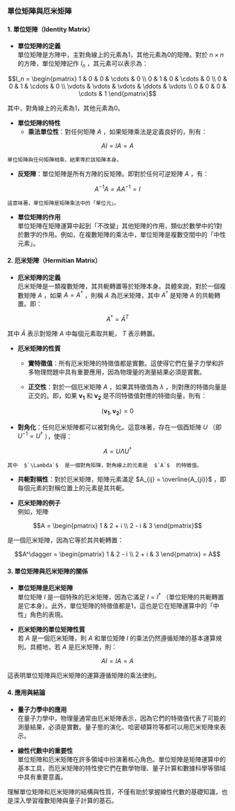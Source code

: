 ### **單位矩陣與厄米矩陣**

#### **1. 單位矩陣（Identity Matrix）**

- **單位矩陣的定義**  
  單位矩陣是方陣中，主對角線上的元素為1，其他元素為0的矩陣。對於  $`n \times n`$  的方陣，單位矩陣記作  $`I_n`$ ，其元素可以表示為：
  
```math
I_n = \begin{pmatrix}
  1 & 0 & 0 & \cdots & 0 \\
  0 & 1 & 0 & \cdots & 0 \\
  0 & 0 & 1 & \cdots & 0 \\
  \vdots & \vdots & \vdots & \ddots & \vdots \\
  0 & 0 & 0 & \cdots & 1
  \end{pmatrix}
```

  其中，對角線上的元素為1，其他元素為0。

- **單位矩陣的特性**
  - **乘法單位性**：對任何矩陣  $`A`$ ，如果矩陣乘法是定義良好的，則有：
    
```math
A I = I A = A
```

    單位矩陣與任何矩陣相乘，結果等於該矩陣本身。
  
  - **反矩陣**：單位矩陣是所有方陣的反矩陣。即對於任何可逆矩陣  $`A`$ ，有：
    
```math
A^{-1} A = A A^{-1} = I
```

    這意味著，單位矩陣是矩陣乘法中的「單位元」。

- **單位矩陣的作用**  
  單位矩陣在矩陣運算中起到「不改變」其他矩陣的作用，類似於數學中的1對於數字的作用。例如，在複數矩陣的乘法中，單位矩陣是複數空間中的「中性元素」。

#### **2. 厄米矩陣（Hermitian Matrix）**

- **厄米矩陣的定義**  
  厄米矩陣是一類複數矩陣，其共軛轉置等於矩陣本身。具體來說，對於一個複數矩陣  $`A`$ ，如果  $`A = A^\dagger`$ ，則稱  $`A`$  為厄米矩陣，其中  $`A^\dagger`$  是矩陣  $`A`$  的共軛轉置。即：
  
```math
A^\dagger = \bar{A}^T
```

  其中  $`\bar{A}`$  表示對矩陣  $`A`$  中每個元素取共軛， $`T`$  表示轉置。

- **厄米矩陣的性質**
  - **實特徵值**：所有厄米矩陣的特徵值都是實數。這使得它們在量子力學和許多物理問題中具有重要應用，因為物理量的測量結果必須是實數。
  
  - **正交性**：對於一個厄米矩陣  $`A`$ ，如果其特徵值為  $`\lambda`$ ，則對應的特徵向量是正交的。即，如果  $`\mathbf{v_1}`$  和  $`\mathbf{v_2}`$  是不同特徵值對應的特徵向量，則有：
    
```math
\langle \mathbf{v_1}, \mathbf{v_2} \rangle = 0
```


  - **對角化**：任何厄米矩陣都可以被對角化。這意味著，存在一個酉矩陣  $`U`$ （即  $`U^{-1} = U^\dagger`$ ），使得：
    
```math
A = U \Lambda U^\dagger
```

    其中  $`\Lambda`$  是一個對角矩陣，對角線上的元素是  $`A`$  的特徵值。

  - **共軛對稱性**：對於厄米矩陣，矩陣元素滿足  $`A_{ij} = \overline{A_{ji}}`$ ，即每個元素的對稱位置上的元素是其共軛。

- **厄米矩陣的例子**  
  例如，矩陣
  
```math
A = \begin{pmatrix}
  1 & 2 + i \\
  2 - i & 3
  \end{pmatrix}
```

  是一個厄米矩陣，因為它等於其共軛轉置：
  
```math
A^\dagger = \begin{pmatrix}
  1 & 2 - i \\
  2 + i & 3
  \end{pmatrix}
  = A
```


#### **3. 單位矩陣與厄米矩陣的關係**

- **單位矩陣是厄米矩陣**  
  單位矩陣  $`I`$  是一個特殊的厄米矩陣，因為它滿足  $`I = I^\dagger`$ （單位矩陣的共軛轉置是它本身）。此外，單位矩陣的特徵值都是1，這也是它在矩陣運算中的「中性」角色的表現。

- **厄米矩陣的單位矩陣性質**  
  若  $`A`$  是一個厄米矩陣，則  $`A`$  和單位矩陣  $`I`$  的乘法仍然遵循矩陣的基本運算規則。具體地，若  $`A`$  是厄米矩陣，則：
  
```math
A I = I A = A
```

  這表明單位矩陣與厄米矩陣的運算遵循矩陣的乘法律則。

#### **4. 應用與結論**

- **量子力學中的應用**  
  在量子力學中，物理量通常由厄米矩陣表示，因為它們的特徵值代表了可能的測量結果，必須是實數。量子態的演化、哈密頓算符等都可以用厄米矩陣來表示。
  
- **線性代數中的重要性**  
  單位矩陣和厄米矩陣在許多領域中扮演著核心角色。單位矩陣是矩陣運算中的基本工具，而厄米矩陣的特性使它們在數學物理、量子計算和數據科學等領域中具有重要意義。

理解單位矩陣和厄米矩陣的結構與性質，不僅有助於掌握線性代數的基礎知識，也是深入學習複數矩陣與量子計算的基石。